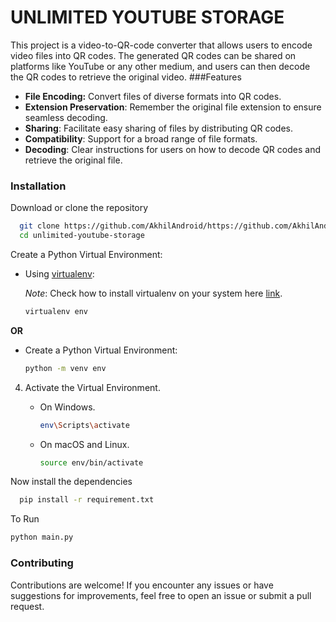 # UNLIMITED YOUTUBE STORAGE

This project is a video-to-QR-code converter that allows users to encode video files into QR codes. The generated QR codes can be shared on platforms like YouTube or any other medium, and users can then decode the QR codes to retrieve the original video.
###Features

- **File Encoding:** Convert files of diverse formats into QR codes.
-    **Extension Preservation**: Remember the original file extension to ensure seamless decoding.
-  **Sharing**: Facilitate easy sharing of files by distributing QR codes.
- **Compatibility**: Support for a broad range of file formats.
- **Decoding**: Clear instructions for users on how to decode QR codes and retrieve the original file.

### Installation

 Download or clone the repository
```bash
  git clone https://github.com/AkhilAndroid/https://github.com/AkhilAndroid/unlimited-youtube-storage.git
  cd unlimited-youtube-storage
```
Create a Python Virtual Environment:

   - Using [virtualenv](https://learnpython.com/blog/how-to-use-virtualenv-python/):

     _Note_: Check how to install virtualenv on your system here [link](https://learnpython.com/blog/how-to-use-virtualenv-python/).

     ```bash
     virtualenv env
     ```

   **OR**

   - Create a Python Virtual Environment:

     ```bash
     python -m venv env
     ```

4. Activate the Virtual Environment.

   - On Windows.

     ```bash
     env\Scripts\activate
     ```

   - On macOS and Linux.

     ```bash
     source env/bin/activate
     ```

Now install the dependencies

```bash
  pip install -r requirement.txt
```
To Run
```bash
python main.py
```

### Contributing
Contributions are welcome! If you encounter any issues or have suggestions for improvements, feel free to open an issue or submit a pull request.


